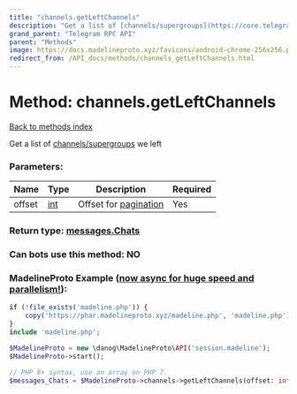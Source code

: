 ```yaml
---
title: "channels.getLeftChannels"
description: "Get a list of [channels/supergroups](https://core.telegram.org/api/channel) we left"
grand_parent: "Telegram RPC API"
parent: "Methods"
image: https://docs.madelineproto.xyz/favicons/android-chrome-256x256.png
redirect_from: /API_docs/methods/channels_getLeftChannels.html
---
```

# Method: channels.getLeftChannels
[Back to methods index](index.html)



Get a list of [channels/supergroups](https://core.telegram.org/api/channel) we left

### Parameters:

| Name     |    Type       | Description | Required |
|----------|---------------|-------------|----------|
|offset|[int](/API_docs/types/int.html) | Offset for [pagination](https://core.telegram.org/api/offsets) | Yes|


### Return type: [messages.Chats](/API_docs/types/messages.Chats.html)

### Can bots use this method: **NO**


### MadelineProto Example ([now async for huge speed and parallelism!](https://docs.madelineproto.xyz/docs/ASYNC.html)):


```php
if (!file_exists('madeline.php')) {
    copy('https://phar.madelineproto.xyz/madeline.php', 'madeline.php');
}
include 'madeline.php';

$MadelineProto = new \danog\MadelineProto\API('session.madeline');
$MadelineProto->start();

// PHP 8+ syntax, use an array on PHP 7.
$messages_Chats = $MadelineProto->channels->getLeftChannels(offset: int, );
```

